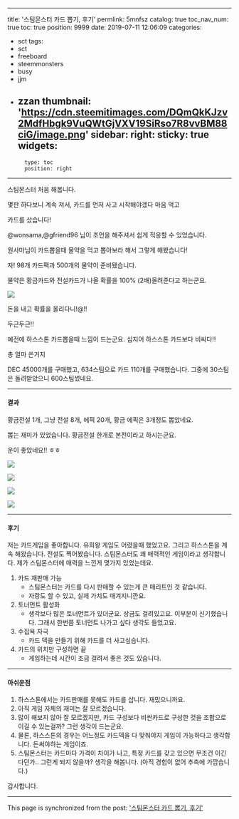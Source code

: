 
---
title: '스팀몬스터 카드 뽑기, 후기'
permlink: 5mnfsz
catalog: true
toc_nav_num: true
toc: true
position: 9999
date: 2019-07-11 12:06:09
categories:
- sct
tags:
- sct
- freeboard
- steemmonsters
- busy
- jjm
- zzan
thumbnail: 'https://cdn.steemitimages.com/DQmQkKJzv2MdfHbgk9VuQWtGjVXV19SiRso7R8vvBM88ciG/image.png'
sidebar:
    right:
        sticky: true
widgets:
    -
        type: toc
        position: right
---


스팀몬스터 처음 해봅니다.

몇판 하다보니 계속 져서, 카드를 먼저 사고 시작해야겠다 마음 먹고

카드를 샀습니다!

@wonsama,@gfriend96 님이 조언을 해주셔서 쉽게 적응할 수 있었습니다.

원사마님이 카드뽑을때 물약을 먹고 뽑아보라 해서 그렇게 해봤습니다!

자! 98개 카드팩과 500개의 물약이 준비됐습니다.

물약은 황금카드와 전설카드가 나올 확률을 100% (2배)올려준다고 하는군요.


![](https://cdn.steemitimages.com/DQmQkKJzv2MdfHbgk9VuQWtGjVXV19SiRso7R8vvBM88ciG/image.png)

돈을 내고 확률을 올리다니!@!!

두근두근!!

예전에 하스스톤 카드뽑을때 느낌이 드는군요. 심지어 하스스톤 카드보다 비싸다!!

총 얼마 쓴거지

DEC 45000개를 구매했고, 634스팀으로 카드 110개를 구매했습니다. 그중에 30스팀은 돌려받았으니 600스팀썼네요.

---

#### 결과

황금전설 1개, 그냥 전설 8개, 에픽 20개, 황금 에픽은 3개정도 뽑았네요.

뽑는 재미가 있었습니다. 황금전설 한개로 본전이라고 하시는군요.

운이 좋았네요!! ㅎㅎ

![](https://cdn.steemitimages.com/DQmVQ1YTXUv5RCVrxZzfshAD3aUSwxEMXu8Fr4AsxtoUt2Y/image.png)

![](https://cdn.steemitimages.com/DQmeQdGtPGKDyaUdXC2fe3G5wVaHkK4JEoxK9PghsXhR3iS/image.png)

![](https://cdn.steemitimages.com/DQmVgwzTcrj1YfP1tjgbQrkoGg6zzZcBr3MAXRC3v7gvAjV/image.png)

![](https://cdn.steemitimages.com/DQmT8rq8RQkRtudgWhKYkXvpgXgFmQxLnbbmcpavZ77PUWf/image.png)

---

#### 후기 

저는 카드게임을 좋아합니다. 유희왕 게임도 어렸을때 했었고요.
그리고 하스스톤을 계속 해왔습니다. 전설도 찍어봤습니다. 
스팀몬스터도 꽤 매력적인 게임이라고 생각합니다.
제가 스팀몬스터에 매력을 느낀게 몇가지 있었는데요.

1. 카드 재판매 가능
    - 스팀몬스터는 카드를 다시 판매할 수 있는게 큰 매리트인 것 같습니다. 
    - 자랑도 할 수 있고, 실제 가치도 매겨지니깐요.
2. 토너먼트 활성화
    - 생각보다 많은 토너먼트가 있더군요. 상금도 걸려있고요. 이부분이 신기했습니다. 그래서 한번쯤 토너먼트 나가고 싶다 생각도 들었고요.
3. 수집욕 자극
    - 카드 덱을 만들기 위해 카드를 더 사고싶습니다. 
4. 카드의 위치만 구성하면 끝
    - 게임하는데 시간이 조금 걸려서 좋은 것도 있습니다.

---

#### 아쉬운점
1. 하스스톤에서는 카드판매를 못해도 카드를 삽니다. 재밌으니까요.
2. 아직 게임 자체의 재미는 잘 모르겠습니다.
3. 많이 해보지 않아 잘 모르겠지만, 카드 구성보다 비싼카드로 구성한 것을 조합으로 이길 수 있는걸까? 그런 생각이 드는군요.
4. 물론, 하스스톤의 경우는 어느정도 카드덱을 다 맞춰야지 게임이 가능하다고 생각합니다. 돈써야하는 게임이죠. 
5. 스팀몬스터는 카드마다 가격이 차이가 나고, 특정 카드를 갖고 있으면 무조건 이긴다던가.. 그런게 되지 않을까? 생각을 해봅니다. (아직 경험이 없어 추측에 가깝습니다.)

감사합니다.

- - -

This page is synchronized from the post: ['스팀몬스터 카드 뽑기, 후기'](https://steemit.com/@jacobyu/5mnfsz)
